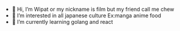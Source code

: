 - 👋 Hi, I’m Wipat or my nickname is film but my friend call me chew
- 👀 I’m interested in all japanese culture Ex:manga anime food 
- 🌱 I’m currently learning golang and react


<!---
chewwey/chewwey is a ✨ special ✨ repository because its `README.md` (this file) appears on your GitHub profile.
You can click the Preview link to take a look at your changes.
--->
